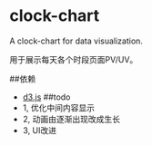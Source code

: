 # clock-chart
A clock-chart for data visualization.

用于展示每天各个时段页面PV/UV。

##依赖
- [d3.js](https://d3js.org/)
##todo
- 1, 优化中间内容显示
- 2, 动画由逐渐出现改成生长
- 3, UI改进

